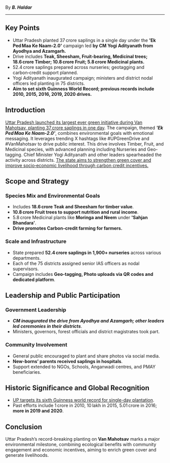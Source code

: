 
By ***B. Haldar***

---
## Key Points
- Uttar Pradesh planted 37 crore saplings in a single day under the **'Ek Ped Maa Ke Naam-2.0'** campaign led **by CM Yogi Adityanath from Ayodhya and Azamgarh.**
- Drive includes **Teak, Sheesham, Fruit‑bearing, Medicinal trees; 18.6 crore Timber; 10.8 crore Fruit; 5.8 crore Medicinal plants.**
- 52.4 crore saplings prepared across nurseries; geotagging and carbon‑credit support planned.
- Yogi Adityanath inaugurated campaign; ministers and district nodal officers led planting in 75 districts.
- **Aim to set sixth Guinness World Record; previous records include 2010, 2015, 2016, 2019, 2020 drives.**
## Introduction
<u>Uttar Pradesh launched its largest ever green initiative during Van Mahotsav, planting 37 crore saplings in one day</u>. The campaign, themed ***'Ek Ped Maa Ke Naam-2.0'***, combines environmental goals with emotional messaging. It leverages trending X hashtags like #UPGreenDrive and #VanMahotsav to drive public interest. This drive involves Timber, Fruit, and Medicinal species, with advanced planning including Nurseries and Geo-tagging. Chief Minister Yogi Adityanath and other leaders spearheaded the activity across districts. <u>The state aims to strengthen green cover and improve socio‑economic livelihood through carbon credit incentives.</u>
## Scope and Strategy
### Species Mix and Environmental Goals
- Includes **18.6 crore Teak and Sheesham for timber value**.
- **10.8 crore Fruit trees to support nutrition and rural income**.
- 5.8 crore Medicinal plants like **Moringa and Neem** under **'Sahjan Bhandara'**.
- **Drive promotes Carbon-credit farming for farmers.**
### Scale and Infrastructure
- State prepared **52.4 crore saplings in 1,900+ nurseries** across various departments.
- Each of the 75 districts assigned senior IAS officers as nodal supervisors.
- Campaign includes **Geo-tagging, Photo uploads via QR codes and dedicated platform**.
## Leadership and Public Participation
### Government Leadership
- ***CM inaugurated the drive from Ayodhya and Azamgarh; other leaders led ceremonies in their districts***.
- Ministers, governors, forest officials and district magistrates took part.
### Community Involvement
- General public encouraged to plant and share photos via social media.
- **New-borns’ parents received saplings in hospitals**.
- Support extended to NGOs, Schools, Anganwadi centres, and PMAY beneficiaries.
## Historic Significance and Global Recognition
- <u>UP targets its sixth Guinness world record for single-day plantation</u>.
- Past efforts include 1 crore in 2010, 10 lakh in 2015, 5.01 crore in 2016; **more in 2019 and 2020**.
## Conclusion
Uttar Pradesh’s record-breaking planting on **Van Mahotsav** marks a major environmental milestone, combining ecological benefits with community engagement and economic incentives, aiming to enrich green cover and generate livelihoods.